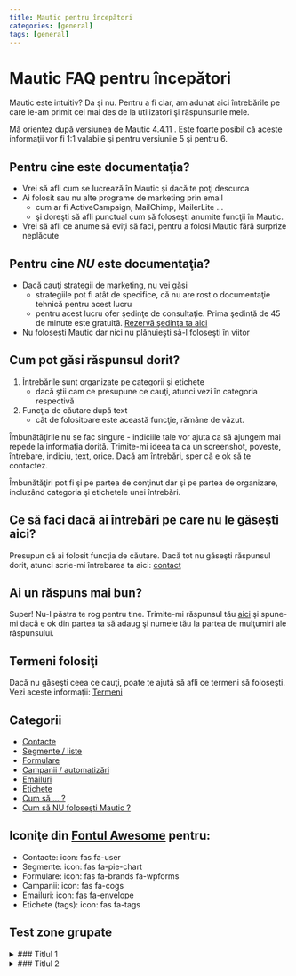 ```yaml
---
title: Mautic pentru începători
categories: [general]
tags: [general]
---
```


# Mautic FAQ pentru începători
Mautic este intuitiv? Da şi nu. Pentru a fi clar, am adunat aici întrebările pe care le-am primit cel mai des de la utilizatori şi răspunsurile mele.

Mă orientez după versiunea de Mautic 4.4.11 . Este foarte posibil că aceste informaţii vor fi 1:1 valabile şi pentru versiunile 5 şi pentru 6.

## Pentru cine este documentaţia?
* Vrei să afli cum se lucrează în Mautic şi dacă te poţi descurca
* Ai folosit sau nu alte programe de marketing prin email
  * cum ar fi ActiveCampaign, MailChimp, MailerLite ...
  * şi doreşti să afli punctual cum să foloseşti anumite funcţii în Mautic.
* Vrei să afli ce anume să eviţi să faci, pentru a folosi Mautic fără surprize neplăcute

## Pentru cine _NU_ este documentaţia?
* Dacă cauţi strategii de marketing, nu vei găsi
  * strategiile pot fi atât de specifice, că nu are rost o documentaţie tehnică pentru acest lucru
  * pentru acest lucru ofer şedinţe de consultaţie. Prima şedinţă de 45 de minute este gratuită. [Rezervă şedinţa ta aici](https://calendly.com/ionutojicade/consultanta-gratuita-pentru-funnel-de-vanzari)
* Nu foloseşti Mautic dar nici nu plănuieşti să-l foloseşti în viitor

## Cum pot găsi răspunsul dorit?
1. Întrebările sunt organizate pe categorii şi etichete
   * dacă ştii cam ce presupune ce cauţi, atunci vezi în categoria respectivă
2. Funcţia de căutare după text
   * cât de folositoare este această funcţie, rămâne de văzut.

Îmbunătăţirile nu se fac singure - indiciile tale vor ajuta ca să ajungem mai repede la informaţia dorită. Trimite-mi ideea ta ca un screenshot, poveste, întrebare, indiciu, text, orice. Dacă am întrebări, sper că e ok să te contactez.

Îmbunătăţiri pot fi şi pe partea de conţinut dar şi pe partea de organizare, incluzând categoria şi etichetele unei întrebări.

## Ce să faci dacă ai întrebări pe care nu le găseşti aici?
Presupun că ai folosit funcţia de căutare. Dacă tot nu găseşti răspunsul dorit, atunci scrie-mi întrebarea ta aici: [contact](https://ionutojica.com/home/contact/)

## Ai un răspuns mai bun?
Super! Nu-l păstra te rog pentru tine. Trimite-mi răspunsul tău [aici](https://ionutojica.com/home/contact/) şi spune-mi dacă e ok din partea ta să adaug şi numele tău la partea de mulţumiri ale răspunsului.

## Termeni folosiţi
Dacă nu găseşti ceea ce cauţi, poate te ajută să afli ce termeni să foloseşti. Vezi aceste informaţii: [Termeni](/posts/termeni)

## Categorii
* <i class='fas fa-user'></i> [Contacte](/posts/termeni/)
* <i class='fas fa-pie-chart'></i> [Segmente / liste](/posts/termeni/)
* <i class='fas fa-brands fa-wpforms'></i> [Formulare](/posts/termeni/)
* <i class='fas fa-clock'></i> [Campanii / automatizări](/posts/termeni/)
* <i class='fas fa-envelope'></i> [Emailuri](/posts/termeni/)
* <i class='fas fa-tags'></i> [Etichete](/posts/termeni/)
* [Cum să ... ?](/posts/cum-sa/)
* [Cum să NU foloseşti Mautic ?](/posts/cum-sa-nu-folosesti/)

## Iconiţe din [Fontul Awesome](https://fontawesome.com/v4/cheatsheet/) pentru:
* <i class='fas fa-user'></i> Contacte: icon: fas fa-user
* <i class='fas fa-pie-chart'></i> Segmente: icon: fas fa-pie-chart
* <i class='fas fa-brands fa-wpforms'></i> Formulare: icon: fas fa-brands fa-wpforms
* <i class='fas fa-cogs'></i> Campanii: icon: fas fa-cogs
* <i class='fas fa-envelope'></i> Emailuri: icon: fas fa-envelope
* <i class='fas fa-tags'></i> Etichete (tags): icon: fas fa-tags

## Test zone grupate
<details><summary>
  ### Titlul 1
  </summary>
  <details><summary>
    #### Subtitlul 1.1
  </summary>
    Conţinutul 1.1
  </details>
  <details><summary>
    #### Subtitlul 1.2
  </summary>
    Conţinutul 1.2
  </details>
</details>
<details><summary>
  ### Titlul 2
  </summary>
  <details><summary>
    #### Subtitlul 2.1
  </summary>
    Conţinutul 2.1
  </details>
  <details><summary>
    #### Subtitlul 2.2
  </summary>
    Conţinutul 2.2
  </details>
</details>

